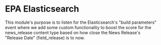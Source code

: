 # EPA Elasticsearch

This module's purpose is to listen for the Elasticsearch's "build parameters" event where we add some custom functionality to boost the score for the news_release content type based on how close the News Release's "Release Date" (field_release) is to now.
